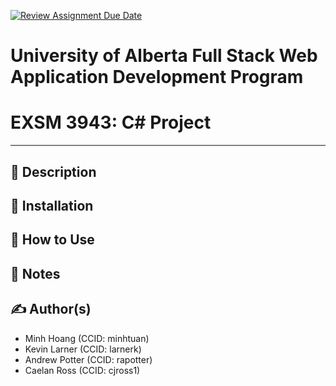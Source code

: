 [![Review Assignment Due Date](https://classroom.github.com/assets/deadline-readme-button-24ddc0f5d75046c5622901739e7c5dd533143b0c8e959d652212380cedb1ea36.svg)](https://classroom.github.com/a/h4yg25vd)
# University of Alberta Full Stack Web Application Development Program
# EXSM 3943: C# Project
---
## 📖 Description

## 💾 Installation

## 🚀 How to Use

## 📝 Notes

## ✍️ Author(s)
- Minh Hoang (CCID: minhtuan)
- Kevin Larner (CCID: larnerk)
- Andrew Potter (CCID: rapotter)
- Caelan Ross (CCID: cjross1)
